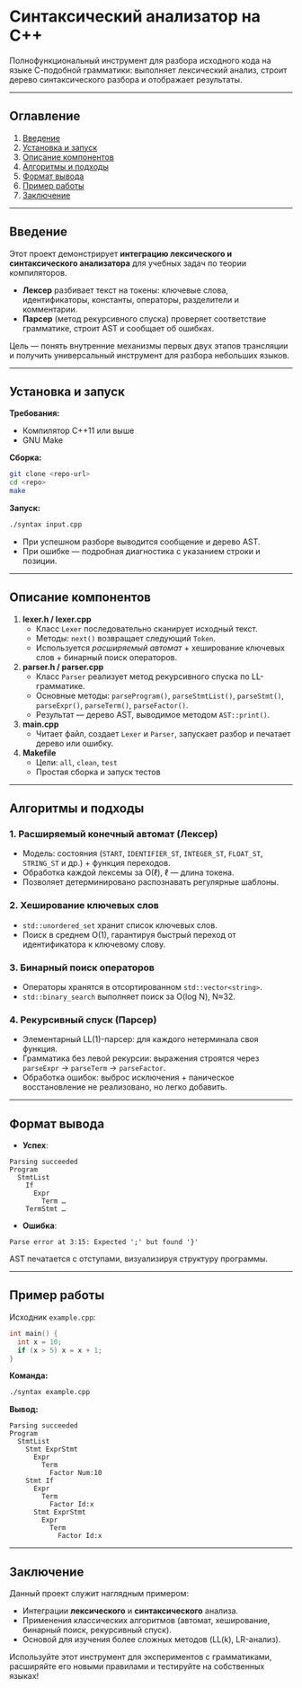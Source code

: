 
# Синтаксический анализатор на C++

Полнофункциональный инструмент для разбора исходного кода на языке С-подобной грамматики: выполняет лексический анализ, строит дерево синтаксического разбора и отображает результаты.

***

## Оглавление

1. [Введение](#%D0%B2%D0%B2%D0%B5%D0%B4%D0%B5%D0%BD%D0%B8%D0%B5)
2. [Установка и запуск](#%D1%83%D1%81%D1%82%D0%B0%D0%BD%D0%BE%D0%B2%D0%BA%D0%B0-%D0%B8-%D0%B7%D0%B0%D0%BF%D1%83%D1%81%D0%BA)
3. [Описание компонентов](#%D0%BE%D0%BF%D0%B8%D1%81%D0%B0%D0%BD%D0%B8%D0%B5-%D0%BA%D0%BE%D0%BC%D0%BF%D0%BE%D0%BD%D0%B5%D0%BD%D1%82%D0%BE%D0%B2)
4. [Алгоритмы и подходы](#%D0%B0%D0%BB%D0%B3%D0%BE%D1%80%D0%B8%D1%82%D0%BC%D1%8B-%D0%B8-%D0%BF%D0%BE%D0%B4%D1%85%D0%BE%D0%B4%D1%8B)
5. [Формат вывода](#%D1%84%D0%BE%D1%80%D0%BC%D0%B0%D1%82-%D0%B2%D1%8B%D0%B2%D0%BE%D0%B4%D0%B0)
6. [Пример работы](#%D0%BF%D1%80%D0%B8%D0%BC%D0%B5%D1%80-%D1%80%D0%B0%D0%B1%D0%BE%D1%82%D1%8B)
7. [Заключение](#%D0%B7%D0%B0%D0%BA%D0%BB%D1%8E%D1%87%D0%B5%D0%BD%D0%B8%D0%B5)

***

## Введение

Этот проект демонстрирует **интеграцию лексического и синтаксического анализатора** для учебных задач по теории компиляторов.

- **Лексер** разбивает текст на токены: ключевые слова, идентификаторы, константы, операторы, разделители и комментарии.
- **Парсер** (метод рекурсивного спуска) проверяет соответствие грамматике, строит AST и сообщает об ошибках.

Цель — понять внутренние механизмы первых двух этапов трансляции и получить универсальный инструмент для разбора небольших языков.

***

## Установка и запуск

**Требования:**

- Компилятор C++11 или выше
- GNU Make

**Сборка:**

```bash
git clone <repo-url>
cd <repo>
make
```

**Запуск:**

```bash
./syntax input.cpp
```

- При успешном разборе выводится сообщение и дерево AST.
- При ошибке — подробная диагностика с указанием строки и позиции.

***

## Описание компонентов

1. **lexer.h / lexer.cpp**
    - Класс `Lexer` последовательно сканирует исходный текст.
    - Методы: `next()` возвращает следующий `Token`.
    - Используется _расширяемый автомат_ + хеширование ключевых слов + бинарный поиск операторов.
2. **parser.h / parser.cpp**
    - Класс `Parser` реализует метод рекурсивного спуска по LL-грамматике.
    - Основные методы: `parseProgram()`, `parseStmtList()`, `parseStmt()`, `parseExpr()`, `parseTerm()`, `parseFactor()`.
    - Результат — дерево AST, выводимое методом `AST::print()`.
3. **main.cpp**
    - Читает файл, создает `Lexer` и `Parser`, запускает разбор и печатает дерево или ошибку.
4. **Makefile**
    - Цели: `all`, `clean`, `test`
    - Простая сборка и запуск тестов

***

## Алгоритмы и подходы

### 1. Расширяемый конечный автомат (Лексер)

- Модель: состояния (`START`, `IDENTIFIER_ST`, `INTEGER_ST`, `FLOAT_ST`, `STRING_ST` и др.) + функция переходов.
- Обработка каждой лексемы за O(ℓ), ℓ — длина токена.
- Позволяет детерминировано распознавать регулярные шаблоны.


### 2. Хеширование ключевых слов

- `std::unordered_set` хранит список ключевых слов.
- Поиск в среднем O(1), гарантируя быстрый переход от идентификатора к ключевому слову.


### 3. Бинарный поиск операторов

- Операторы хранятся в отсортированном `std::vector<string>`.
- `std::binary_search` выполняет поиск за O(log N), N≈32.


### 4. Рекурсивный спуск (Парсер)

- Элементарный LL(1)-парсер: для каждого нетерминала своя функция.
- Грамматика без левой рекурсии: выражения строятся через `parseExpr` → `parseTerm` → `parseFactor`.
- Обработка ошибок: выброс исключения + паническое восстановление не реализовано, но легко добавить.

***

## Формат вывода

- **Успех**:

```
Parsing succeeded
Program
  StmtList
    If
      Expr
        Term …
    TermStmt …
```

- **Ошибка**:

```
Parse error at 3:15: Expected ';' but found '}'
```


AST печатается с отступами, визуализируя структуру программы.

***

## Пример работы

Исходник `example.cpp`:

```cpp
int main() {
  int x = 10;
  if (x > 5) x = x + 1;
}
```

**Команда:**

```bash
./syntax example.cpp
```

**Вывод:**

```
Parsing succeeded
Program
  StmtList
    Stmt ExprStmt
      Expr
        Term
          Factor Num:10
    Stmt If
      Expr
        Term
          Factor Id:x
      Stmt ExprStmt
        Expr
          Term
            Factor Id:x
```


***

## Заключение

Данный проект служит наглядным примером:

- Интеграции **лексического** и **синтаксического** анализа.
- Применения классических алгоритмов (автомат, хеширование, бинарный поиск, рекурсивный спуск).
- Основой для изучения более сложных методов (LL(k), LR-анализ).

Используйте этот инструмент для экспериментов с грамматиками, расширяйте его новыми правилами и тестируйте на собственных языках!

